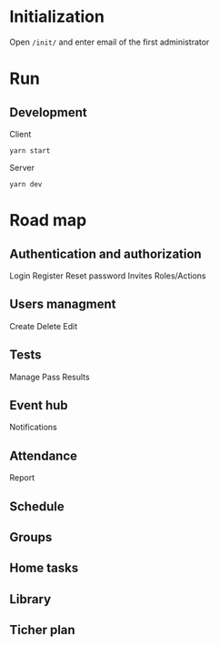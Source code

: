# Initialization
Open `/init/` and enter email of the first administrator

# Run

## Development
Client
```
yarn start
```
Server
```
yarn dev
```

# Road map

## Authentication and authorization
  Login
  Register
  Reset password
  Invites
  Roles/Actions

## Users managment
  Create
  Delete
  Edit

## Tests
  Manage
  Pass
  Results

## Event hub
  Notifications

## Attendance
  Report
## Schedule

## Groups

## Home tasks

## Library

## Ticher plan
